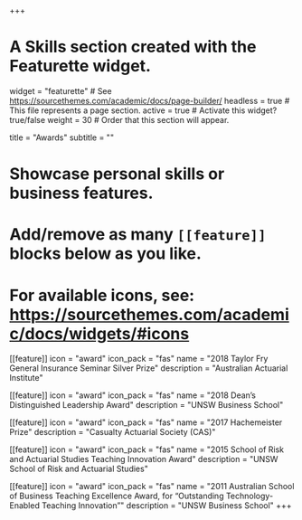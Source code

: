 +++
# A Skills section created with the Featurette widget.
widget = "featurette"  # See https://sourcethemes.com/academic/docs/page-builder/
headless = true  # This file represents a page section.
active = true  # Activate this widget? true/false
weight = 30  # Order that this section will appear.

title = "Awards"
subtitle = ""

# Showcase personal skills or business features.
# 
# Add/remove as many `[[feature]]` blocks below as you like.
# 
# For available icons, see: https://sourcethemes.com/academic/docs/widgets/#icons

[[feature]]
  icon = "award"
  icon_pack = "fas"
  name = "2018 Taylor Fry General Insurance Seminar Silver Prize"
  description = "Australian Actuarial Institute"
  
[[feature]]
  icon = "award"
  icon_pack = "fas"
  name = "2018 Dean’s Distinguished Leadership Award"
  description = "UNSW Business School"  
  
[[feature]]
  icon = "award"
  icon_pack = "fas"
  name = "2017 Hachemeister Prize"
  description = "Casualty Actuarial Society (CAS)"

[[feature]]
  icon = "award"
  icon_pack = "fas"
  name = "2015 School of Risk and Actuarial Studies Teaching Innovation Award"
  description = "UNSW School of Risk and Actuarial Studies"
  
  [[feature]]
  icon = "award"
  icon_pack = "fas"
  name = "2011 Australian School of Business Teaching Excellence Award, for “Outstanding Technology-Enabled Teaching Innovation”"
  description = "UNSW Business School"
+++
